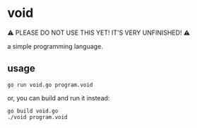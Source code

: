 # void

⚠️ PLEASE DO NOT USE THIS YET! IT'S VERY UNFINISHED! ⚠️

a simple programming language.

## usage
```
go run void.go program.void
```

or, you can build and run it instead:

```
go build void.go
./void program.void
```